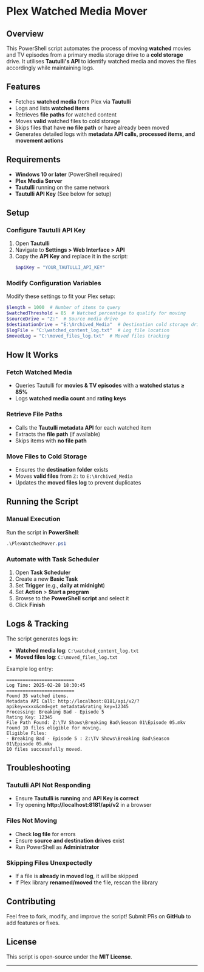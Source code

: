 # Plex Watched Media Mover

## Overview
This PowerShell script automates the process of moving **watched** movies and TV episodes from a primary media storage drive to a **cold storage** drive. It utilises **Tautulli's API** to identify watched media and moves the files accordingly while maintaining logs.

## Features
- Fetches **watched media** from Plex via **Tautulli**
- Logs and lists **watched items**
- Retrieves **file paths** for watched content
- Moves **valid** watched files to cold storage
- Skips files that have **no file path** or have already been moved
- Generates detailed logs with **metadata API calls, processed items, and movement actions**

## Requirements
- **Windows 10 or later** (PowerShell required)
- **Plex Media Server**
- **Tautulli** running on the same network
- **Tautulli API Key** (See below for setup)

## Setup
### Configure Tautulli API Key
1. Open **Tautulli**
2. Navigate to **Settings > Web Interface > API**
3. Copy the **API Key** and replace it in the script:
   ```powershell
   $apiKey = "YOUR_TAUTULLI_API_KEY"
   ```

### Modify Configuration Variables
Modify these settings to fit your Plex setup:
```powershell
$length = 1000  # Number of items to query
$watchedThreshold = 85  # Watched percentage to qualify for moving
$sourceDrive = "Z:"  # Source media drive
$destinationDrive = "E:\Archived_Media"  # Destination cold storage drive
$logFile = "C:\watched_content_log.txt"  # Log file location
$movedLog = "C:\moved_files_log.txt"  # Moved files tracking
```

## How It Works
### Fetch Watched Media
- Queries Tautulli for **movies & TV episodes** with a **watched status ≥ 85%**
- Logs **watched media count** and **rating keys**

### Retrieve File Paths
- Calls the **Tautulli metadata API** for each watched item
- Extracts the **file path** (if available)
- Skips items with **no file path**

### Move Files to Cold Storage
- Ensures the **destination folder** exists
- Moves **valid files** from `Z:` to `E:\Archived_Media`
- Updates the **moved files log** to prevent duplicates

## Running the Script
### Manual Execution
Run the script in **PowerShell**:
```powershell
.\PlexWatchedMover.ps1
```

### Automate with Task Scheduler
1. Open **Task Scheduler**
2. Create a new **Basic Task**
3. Set **Trigger** (e.g., **daily at midnight**)
4. Set **Action** > **Start a program**
5. Browse to the **PowerShell script** and select it
6. Click **Finish**

## Logs & Tracking
The script generates logs in:
- **Watched media log**: `C:\watched_content_log.txt`
- **Moved files log**: `C:\moved_files_log.txt`

Example log entry:
```
=========================
Log Time: 2025-02-28 18:30:45
=========================
Found 35 watched items.
Metadata API Call: http://localhost:8181/api/v2/?apikey=xxxx&cmd=get_metadata&rating_key=12345
Processing: Breaking Bad - Episode 5
Rating Key: 12345
File Path Found: Z:\TV Shows\Breaking Bad\Season 01\Episode 05.mkv
Found 10 files eligible for moving.
Eligible Files:
- Breaking Bad - Episode 5 : Z:\TV Shows\Breaking Bad\Season 01\Episode 05.mkv
10 files successfully moved.
```

## Troubleshooting
### Tautulli API Not Responding
- Ensure **Tautulli is running** and **API Key is correct**
- Try opening **http://localhost:8181/api/v2** in a browser

### Files Not Moving
- Check **log file** for errors
- Ensure **source and destination drives** exist
- Run PowerShell as **Administrator**

### Skipping Files Unexpectedly
- If a file is **already in moved log**, it will be skipped
- If Plex library **renamed/moved** the file, rescan the library

## Contributing
Feel free to fork, modify, and improve the script! Submit PRs on **GitHub** to add features or fixes.

## License
This script is open-source under the **MIT License**.

---

